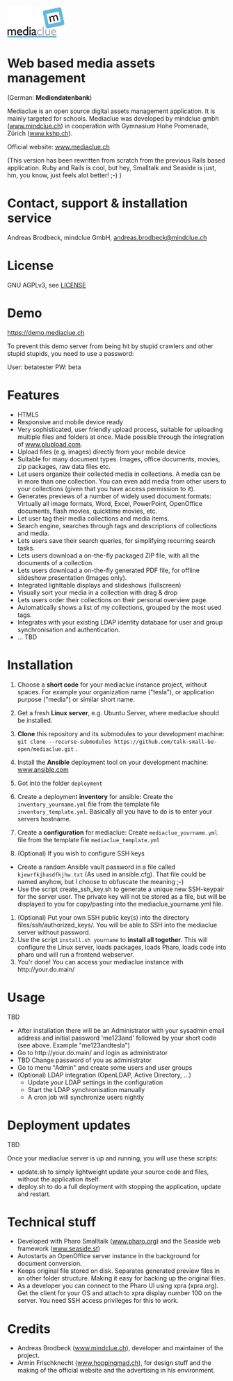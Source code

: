 ![logo](/main/web_root/img/logo.png)

# Web based media assets management

(German: __Mediendatenbank__)

Mediaclue is an open source digital assets management application. It is mainly targeted for schools.
Mediaclue was developed by mindclue gmbh (www.mindclue.ch) in cooperation with
Gymnasium Hohe Promenade, Zürich (www.kshp.ch).

Official website: www.mediaclue.ch

(This version has been rewritten from scratch from the previous Rails based application.
Ruby and Rails is cool, but hey, Smalltalk and Seaside is just, hm, you know, just feels alot better! ;-) )

# Contact, support & installation service

Andreas Brodbeck, mindclue GmbH, andreas.brodbeck@mindclue.ch

# License

GNU AGPLv3, see [LICENSE](LICENSE.md)

# Demo

https://demo.mediaclue.ch

To prevent this demo server from being hit by stupid crawlers and other stupid stupids, you need to use a password:

User: betatester
PW: beta

# Features

* HTML5
* Responsive and mobile device ready
* Very sophisticated, user friendly upload process, suitable for uploading multiple files and folders at once. Made possible through the integration of www.plupload.com.
* Upload files (e.g. images) directly from your mobile device
* Suitable for many document types. Images, office documents, movies, zip packages, raw data files etc. 
* Let users organize their collected media in collections. A media can be in more than one collection. You can even add media from other users to your collections (given that you have access permission to it).
* Generates previews of a number of widely used document formats: Virtually all image formats, Word, Excel, PowerPoint, OpenOffice documents, flash movies, quicktime movies, etc.
* Let user tag their media collections and media items.
* Search engine, searches through tags and descriptions of collections and media.
* Lets users save their search queries, for simplifying recurring search tasks.
* Lets users download a on-the-fly packaged ZIP file, with all the documents of a collection.
* Lets users download a on-the-fly generated PDF file, for offline slideshow presentation (Images only).
* Integrated lighttable displays and slideshows (fullscreen)
* Visually sort your media in a collection with drag & drop
* Lets users order their collections on their personal overview page.
* Automatically shows a list of my collections, grouped by the most used tags.
* Integrates with your existing LDAP identity database for user and group synchronisation and authentication.
* ... TBD

# Installation

1. Choose a __short code__ for your mediaclue instance project, without spaces. For example your organization name ("tesla"), or application purpose ("media") or similar short name.

1. Get a fresh __Linux server__, e.g. Ubuntu Server, where mediaclue should be installed.
1. __Clone__ this repository and its submodules to your development machine: `git clone --recurse-submodules https://github.com/talk-small-be-open/mediaclue.git` .
1. Install the __Ansible__ deployment tool on your development machine: www.ansible.com
1. Got into the folder `deployment`
1. Create a deployment __inventory__ for ansible: Create the `inventory_yourname.yml` file from the template file `inventory_template.yml`. Basically all you have to do is to enter your servers hostname.
1. Create a __configuration__ for mediaclue: Create `mediaclue_yourname.yml` file from the template file `mediaclue_template.yml`
1. (Optional) If you wish to configure SSH keys
  * Create a random Ansible vault password in a file called `kjewrfkjhasdfkjhw.txt` (As used in ansible.cfg). That file could be named anyhow, but I choose to obfuscate the meaning ;-)
  * Use the script create_ssh_key.sh to generate a unique new SSH-keypair for the server user. The private key will not be stored as a file, but will be displayed to you for copy/pasting into the mediaclue_yourname.yml file.
1. (Optional) Put your own SSH public key(s) into the directory files/ssh/authorized_keys/. You will be able to SSH into the mediaclue server without password.
1. Use the script `install.sh yourname` to __install all together__. This will configure the Linux server, loads packages, loads Pharo, loads code into pharo und will run a frontend webserver.
1. You'r done! You can access your mediaclue instance with http<span></span>://your.do.<span></span>main/

# Usage

TBD

* After installation there will be an Administrator with your sysadmin email address and initial password 'me123and' followed by your short code (see above. Example "me123andtesla")
* Go to http<span></span>://your.do.<span></span>main/ and login as administrator
* TBD Change password of you as administrator
* Go to menu "Admin" and create some users and user groups
* (Optional) LDAP integration (OpenLDAP, Active Directory, ...)
  * Update your LDAP settings in the configuration
  * Start the LDAP synchronisation manually
  * A cron job will synchronize users nightly

# Deployment updates

TBD

Once your mediaclue server is up and running, you will use these scripts:

* update.sh to simply lightweight update your source code and files, without the application itself.
* deploy.sh to do a full deployment with stopping the application, update and restart.


# Technical stuff

* Developed with Pharo Smalltalk (www.pharo.org) and the Seaside web framework (www.seaside.st)
* Autostarts an OpenOffice server instance in the background for document conversion.
* Keeps original file stored on disk. Separates generated preview files in an other folder structure. Making it easy for backing up the original files.
* As a developer you can connect to the Pharo UI using xpra (xpra.org). Get the client for your OS and attach to xpra display number 100 on the server. You need SSH access privileges for this to work.

# Credits

* Andreas Brodbeck (www.mindclue.ch), developer and maintainer of the project.
* Armin Frischknecht (www.hoppingmad.ch), for design stuff and the making of the official website and the advertising in his environment.
